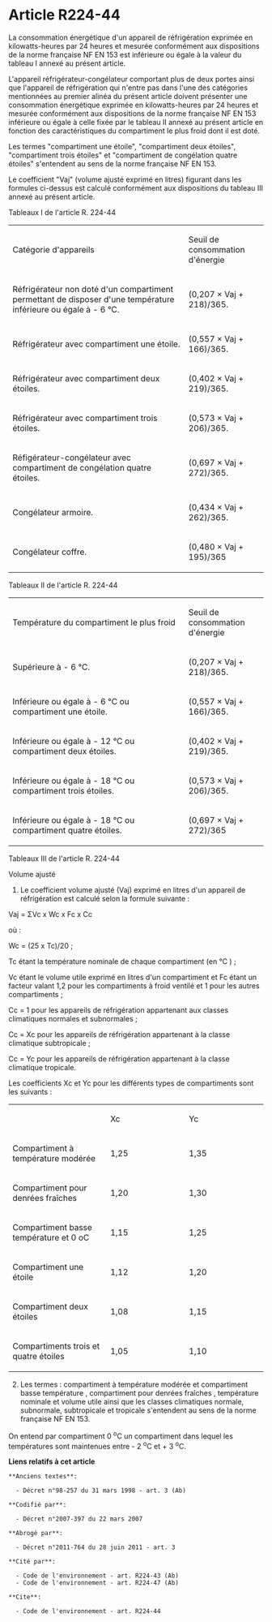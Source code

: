 # Article R224-44

La consommation énergétique d'un appareil de réfrigération exprimée en kilowatts-heures par 24 heures et mesurée conformément
aux dispositions de la norme française NF EN 153 est inférieure ou égale à la valeur du tableau I annexé au présent article.

L'appareil réfrigérateur-congélateur comportant plus de deux portes ainsi que l'appareil de réfrigération qui n'entre pas
dans l'une des catégories mentionnées au premier alinéa du présent article doivent présenter une consommation énergétique
exprimée en kilowatts-heures par 24 heures et mesurée conformément aux dispositions de la norme française NF EN 153
inférieure ou égale à celle fixée par le tableau II annexé au présent article en fonction des caractéristiques du
compartiment le plus froid dont il est doté.

Les termes "compartiment une étoile", "compartiment deux étoiles", "compartiment trois étoiles" et "compartiment de
congélation quatre étoiles" s'entendent au sens de la norme française NF EN 153.

Le coefficient "Vaj" (volume ajusté exprimé en litres) figurant dans les formules ci-dessus est calculé conformément aux
dispositions du tableau III annexé au présent article.

Tableaux I de l'article R. 224-44

<table>
  <tbody>
    <tr>
      <td width="416">

Catégorie d'appareils

</td>
      <td width="151">

Seuil de consommation d'énergie

</td>
    </tr>
    <tr>
      <td width="416">

Réfrigérateur non doté d'un compartiment permettant de disposer d'une température inférieure ou égale à - 6 °C.

</td>
      <td width="151">

(0,207 × Vaj + 218)/365.

</td>
    </tr>
    <tr>
      <td width="416">

Réfrigérateur avec compartiment une étoile.

</td>
      <td width="151">

(0,557 × Vaj + 166)/365.

</td>
    </tr>
    <tr>
      <td width="416">

Réfrigérateur avec compartiment deux étoiles.

</td>
      <td width="151">

(0,402 × Vaj + 219)/365.

</td>
    </tr>
    <tr>
      <td width="416">

Réfrigérateur avec compartiment trois étoiles.

</td>
      <td width="151">

(0,573 × Vaj + 206)/365.

</td>
    </tr>
    <tr>
      <td width="416">

Réfigérateur-congélateur avec compartiment de congélation quatre étoiles.

</td>
      <td width="151">

(0,697 × Vaj + 272)/365.

</td>
    </tr>
    <tr>
      <td width="416">

Congélateur armoire.

</td>
      <td width="151">

(0,434 × Vaj + 262)/365.

</td>
    </tr>
    <tr>
      <td width="416">

Congélateur coffre.

</td>
      <td width="151">

(0,480 × Vaj + 195)/365

</td>
    </tr>
  </tbody>
</table>

Tableaux II de l'article R. 224-44

<table>
  <tbody>
    <tr>
      <td width="416">

Température du compartiment le plus froid

</td>
      <td width="151">

Seuil de consommation d'énergie

</td>
    </tr>
    <tr>
      <td width="416">

Supérieure à - 6 °C.

</td>
      <td width="151">

(0,207 × Vaj + 218)/365.

</td>
    </tr>
    <tr>
      <td width="416">

Inférieure ou égale à - 6 °C ou compartiment une étoile.

</td>
      <td width="151">

(0,557 × Vaj + 166)/365.

</td>
    </tr>
    <tr>
      <td width="416">

Inférieure ou égale à - 12 °C ou compartiment deux étoiles.

</td>
      <td width="151">

(0,402 × Vaj + 219)/365.

</td>
    </tr>
    <tr>
      <td width="416">

Inférieure ou égale à - 18 °C ou compartiment trois étoiles.

</td>
      <td width="151">

(0,573 × Vaj + 206)/365.

</td>
    </tr>
    <tr>
      <td width="416">

Inférieure ou égale à - 18 °C ou compartiment quatre étoiles.

</td>
      <td width="151">

(0,697 × Vaj + 272)/365

</td>
    </tr>
  </tbody>
</table>

Tableaux III de l'article R. 224-44

Volume ajusté

1. Le coefficient volume ajusté (Vaj) exprimé en litres d'un appareil de réfrigération est calculé selon la formule
suivante :

Vaj = ΣVc x Wc x Fc x Cc

où :

Wc = (25 x Tc)/20 ;

Tc étant la température nominale de chaque compartiment (en °C ) ;

Vc étant le volume utile exprimé en litres d'un compartiment et Fc étant un facteur valant 1,2 pour les compartiments à froid
ventilé et 1 pour les autres compartiments ;

Cc = 1 pour les appareils de réfrigération appartenant aux classes climatiques normales et subnormales ;

Cc = Xc pour les appareils de réfrigération appartenant à la classe climatique subtropicale ;

Cc = Yc pour les appareils de réfrigération appartenant à la classe climatique tropicale.

Les coefficients Xc et Yc pour les différents types de compartiments sont les suivants :

<table>
  <tbody>
    <tr>
      <td width="211">

</td>
      <td width="197">

Xc

</td>
      <td width="197">

Yc

</td>
    </tr>
    <tr>
      <td width="211">

Compartiment à température modérée

</td>
      <td width="197">

1,25

</td>
      <td width="197">

1,35

</td>
    </tr>
    <tr>
      <td width="211">

Compartiment pour denrées fraîches

</td>
      <td width="197">

1,20

</td>
      <td width="197">

1,30

</td>
    </tr>
    <tr>
      <td width="211">

Compartiment basse température et 0 oC

</td>
      <td width="197">

1,15

</td>
      <td width="197">

1,25

</td>
    </tr>
    <tr>
      <td width="211">

Compartiment une étoile

</td>
      <td width="197">

1,12

</td>
      <td width="197">

1,20

</td>
    </tr>
    <tr>
      <td width="211">

Compartiment deux étoiles

</td>
      <td width="197">

1,08

</td>
      <td width="197">

1,15

</td>
    </tr>
    <tr>
      <td width="211">

Compartiments trois et quatre étoiles

</td>
      <td width="197">

1,05

</td>
      <td width="197">

1,10

</td>
    </tr>
  </tbody>
</table>

2. Les termes : compartiment à température modérée et compartiment basse température , compartiment pour denrées fraîches ,
température nominale et volume utile ainsi que les classes climatiques normale, subnormale, subtropicale et tropicale
s'entendent au sens de la norme française NF EN 153.

On entend par compartiment 0 
  <sup>o</sup>C un compartiment dans lequel les températures sont maintenues entre - 2 
  <sup>o</sup>C et + 3 
  <sup>o</sup>C.

**Liens relatifs à cet article**

	**Anciens textes**:

	  - Décret n°98-257 du 31 mars 1998 - art. 3 (Ab)

	**Codifié par**:

	  - Décret n°2007-397 du 22 mars 2007

	**Abrogé par**:

	  - Décret n°2011-764 du 28 juin 2011 - art. 3

	**Cité par**:

	  - Code de l'environnement - art. R224-43 (Ab)
	  - Code de l'environnement - art. R224-47 (Ab)

	**Cite**:

	  - Code de l'environnement - art. R224-44
